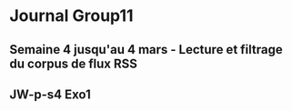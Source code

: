 # Journal Group11
## Semaine 4 jusqu'au 4 mars - Lecture et filtrage du corpus de flux RSS
## JW-p-s4 Exo1 